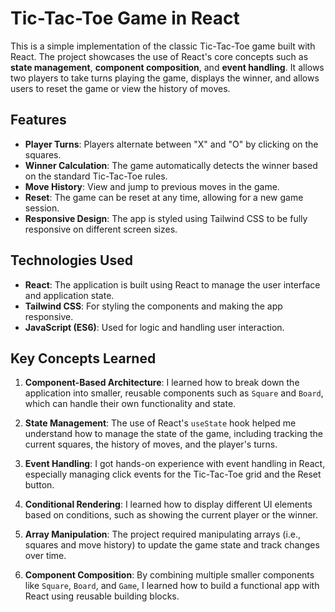# Tic-Tac-Toe Game in React

This is a simple implementation of the classic Tic-Tac-Toe game built with React. The project showcases the use of React's core concepts such as **state management**, **component composition**, and **event handling**. It allows two players to take turns playing the game, displays the winner, and allows users to reset the game or view the history of moves.

## Features

- **Player Turns**: Players alternate between "X" and "O" by clicking on the squares.
- **Winner Calculation**: The game automatically detects the winner based on the standard Tic-Tac-Toe rules.
- **Move History**: View and jump to previous moves in the game.
- **Reset**: The game can be reset at any time, allowing for a new game session.
- **Responsive Design**: The app is styled using Tailwind CSS to be fully responsive on different screen sizes.

## Technologies Used

- **React**: The application is built using React to manage the user interface and application state.
- **Tailwind CSS**: For styling the components and making the app responsive.
- **JavaScript (ES6)**: Used for logic and handling user interaction.

## Key Concepts Learned

1. **Component-Based Architecture**: I learned how to break down the application into smaller, reusable components such as `Square` and `Board`, which can handle their own functionality and state.
   
2. **State Management**: The use of React's `useState` hook helped me understand how to manage the state of the game, including tracking the current squares, the history of moves, and the player's turns.
   
3. **Event Handling**: I got hands-on experience with event handling in React, especially managing click events for the Tic-Tac-Toe grid and the Reset button.
   
4. **Conditional Rendering**: I learned how to display different UI elements based on conditions, such as showing the current player or the winner.
   
5. **Array Manipulation**: The project required manipulating arrays (i.e., squares and move history) to update the game state and track changes over time.
   
6. **Component Composition**: By combining multiple smaller components like `Square`, `Board`, and `Game`, I learned how to build a functional app with React using reusable building blocks.
